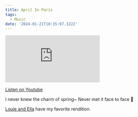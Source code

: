 ```yaml
---
title: April In Paris
tags:
  - Music
date: '2024-01-21T10:35:07.322Z'
---
```


<iframe src="https://www.youtube-nocookie.com/embed/nfzEw8wM6JQ?modestbranding=1&showinfo=0&rel=0" title="YouTube video player" frameborder="0" allow="accelerometer; autoplay; encrypted-media; gyroscope; picture-in-picture;" allowfullscreen className="youtube_video"></iframe>

[Listen on Youtube](https://youtu.be/nfzEw8wM6JQ)

I never knew the charm of spring~
Never met it face to face 🎵

[Louie and Ella](https://youtu.be/3y6pwIPJMS0?si=tw_9AyNJ2XuP7mRO) have my favorite rendition.